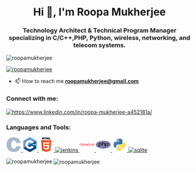 <h1 align="center">Hi 👋, I'm Roopa Mukherjee</h1>
<h3 align="center">Technology Architect & Technical Program Manager specializing in C/C++,PHP, Python, wireless, networking, and telecom systems.</h3>

<p align="left"> <img src="https://komarev.com/ghpvc/?username=roopamukherjee&label=Profile%20views&color=0e75b6&style=flat" alt="roopamukherjee" /> </p>

<p align="left"> <a href="https://github.com/ryo-ma/github-profile-trophy"><img src="https://github-profile-trophy.vercel.app/?username=roopamukherjee" alt="roopamukherjee" /></a> </p>

- 📫 How to reach me **roopamukherjee@gmail.com**

<h3 align="left">Connect with me:</h3>
<p align="left">
<a href="https://linkedin.com/in/roopa-mukherjee-a452181a/" target="blank"><img align="center" src="https://raw.githubusercontent.com/rahuldkjain/github-profile-readme-generator/master/src/images/icons/Social/linked-in-alt.svg" alt="https://www.linkedin.com/in/roopa-mukherjee-a452181a/" height="30" width="40" /></a>
</p>

<h3 align="left">Languages and Tools:</h3>
<p align="left"> <a href="https://www.cprogramming.com/" target="_blank" rel="noreferrer"> <img src="https://raw.githubusercontent.com/devicons/devicon/master/icons/c/c-original.svg" alt="c" width="40" height="40"/> </a> <a href="https://www.w3schools.com/cpp/" target="_blank" rel="noreferrer"> <img src="https://raw.githubusercontent.com/devicons/devicon/master/icons/cplusplus/cplusplus-original.svg" alt="cplusplus" width="40" height="40"/> </a> <a href="https://www.w3.org/html/" target="_blank" rel="noreferrer"> <img src="https://raw.githubusercontent.com/devicons/devicon/master/icons/html5/html5-original-wordmark.svg" alt="html5" width="40" height="40"/> </a> <a href="https://www.jenkins.io" target="_blank" rel="noreferrer"> <img src="https://www.vectorlogo.zone/logos/jenkins/jenkins-icon.svg" alt="jenkins" width="40" height="40"/> </a> <a href="https://www.oracle.com/" target="_blank" rel="noreferrer"> <img src="https://raw.githubusercontent.com/devicons/devicon/master/icons/oracle/oracle-original.svg" alt="oracle" width="40" height="40"/> </a> <a href="https://www.php.net" target="_blank" rel="noreferrer"> <img src="https://raw.githubusercontent.com/devicons/devicon/master/icons/php/php-original.svg" alt="php" width="40" height="40"/> </a> <a href="https://www.python.org" target="_blank" rel="noreferrer"> <img src="https://raw.githubusercontent.com/devicons/devicon/master/icons/python/python-original.svg" alt="python" width="40" height="40"/> </a> <a href="https://www.sqlite.org/" target="_blank" rel="noreferrer"> <img src="https://www.vectorlogo.zone/logos/sqlite/sqlite-icon.svg" alt="sqlite" width="40" height="40"/> </a> </p>

<p><img align="left" src="https://github-readme-stats.vercel.app/api/top-langs?username=roopamukherjee&show_icons=true&locale=en&layout=compact" alt="roopamukherjee" /></p>

<p>&nbsp;<img align="center" src="https://github-readme-stats.vercel.app/api?username=roopamukherjee&show_icons=true&locale=en" alt="roopamukherjee" /></p>
